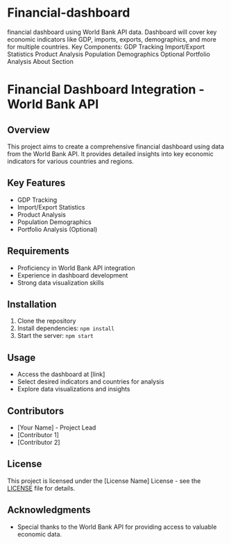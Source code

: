 # Financial-dashboard
 financial dashboard using World Bank API data. Dashboard will cover key economic indicators like GDP, imports, exports, demographics, and more for multiple countries.  Key Components:  GDP Tracking Import/Export Statistics Product Analysis Population Demographics Optional Portfolio Analysis About Section

# Financial Dashboard Integration - World Bank API

## Overview
This project aims to create a comprehensive financial dashboard using data from the World Bank API. It provides detailed insights into key economic indicators for various countries and regions.

## Key Features
- GDP Tracking
- Import/Export Statistics
- Product Analysis
- Population Demographics
- Portfolio Analysis (Optional)

## Requirements
- Proficiency in World Bank API integration
- Experience in dashboard development
- Strong data visualization skills

## Installation
1. Clone the repository
2. Install dependencies: `npm install`
3. Start the server: `npm start`

## Usage
- Access the dashboard at [link]
- Select desired indicators and countries for analysis
- Explore data visualizations and insights

## Contributors
- [Your Name] - Project Lead
- [Contributor 1]
- [Contributor 2]

## License
This project is licensed under the [License Name] License - see the [LICENSE](LICENSE) file for details.

## Acknowledgments
- Special thanks to the World Bank API for providing access to valuable economic data.

